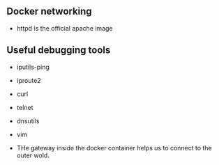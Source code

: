 ## **Docker networking**
* httpd is the official apache image

## **Useful debugging tools**
* iputils-ping
* iproute2
* curl
* telnet
* dnsutils
* vim

* THe gateway inside the docker container helps us to connect to the outer wold. 